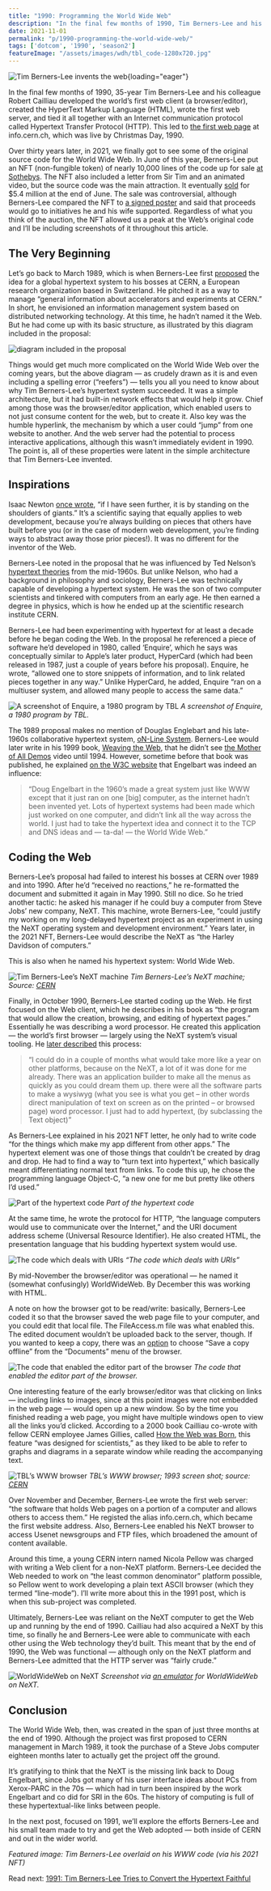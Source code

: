 ```yaml
---
title: "1990: Programming the World Wide Web"
description: "In the final few months of 1990, Tim Berners-Lee and his colleague Robert Cailliau developed the world’s first browser, created HTML, wrote the first web server, and invented HTTP."
date: 2021-11-01
permalink: "p/1990-programming-the-world-wide-web/"
tags: ['dotcom', '1990', 'season2']
featureImage: "/assets/images/wdh/tbl_code-1280x720.jpg"
---
```


![Tim Berners-Lee invents the web](/assets/images/wdh/tbl_code.jpg){loading="eager"}

In the final few months of 1990, 35-year Tim Berners-Lee and his colleague Robert Cailliau developed the world’s first web client (a browser/editor), created the HyperText Markup Language (HTML), wrote the first web server, and tied it all together with an Internet communication protocol called Hypertext Transfer Protocol (HTTP). This led to [the first web page](http://info.cern.ch/hypertext/WWW/TheProject.html) at info.cern.ch, which was live by Christmas Day, 1990.

Over thirty years later, in 2021, we finally got to see some of the original source code for the World Wide Web. In June of this year, Berners-Lee put an NFT (non-fungible token) of nearly 10,000 lines of the code up for sale [at Sothebys](https://www.sothebys.com/en/buy/auction/2021/this-changed-everything-source-code-for-www-x-tim-berners-lee-an-nft/source-code-for-the-www). The NFT also included a letter from Sir Tim and an animated video, but the source code was the main attraction. It eventually [sold](https://www.bbc.com/news/technology-57666335) for $5.4 million at the end of June. The sale was controversial, although Berners-Lee compared the NFT to [a signed poster](https://www.theguardian.com/technology/2021/jun/23/tim-berners-lee-defends-auction-nft-web-source-code) and said that proceeds would go to initiatives he and his wife supported. Regardless of what you think of the auction, the NFT allowed us a peak at the Web’s original code and I’ll be including screenshots of it throughout this article.

The Very Beginning
------------------

Let’s go back to March 1989, which is when Berners-Lee first [proposed](https://www.w3.org/History/1989/proposal.html) the idea for a global hypertext system to his bosses at CERN, a European research organization based in Switzerland. He pitched it as a way to manage “general information about accelerators and experiments at CERN.” In short, he envisioned an information management system based on distributed networking technology. At this time, he hadn’t named it the Web. But he had come up with its basic structure, as illustrated by this diagram included in the proposal:

![diagram included in the proposal](/assets/images/wdh/Screen-Shot-2021-10-20-at-4.37.24-PM.png)

Things would get much more complicated on the World Wide Web over the coming years, but the above diagram — as crudely drawn as it is and even including a spelling error (“reefers”) — tells you all you need to know about why Tim Berners-Lee’s hypertext system succeeded. It was a simple architecture, but it had built-in network effects that would help it grow. Chief among those was the browser/editor application, which enabled users to not just consume content for the web, but to create it. Also key was the humble hyperlink, the mechanism by which a user could “jump” from one website to another. And the web server had the potential to process interactive applications, although this wasn’t immediately evident in 1990. The point is, all of these properties were latent in the simple architecture that Tim Berners-Lee invented.

Inspirations
------------

Isaac Newton [once wrote](https://discover.hsp.org/Record/dc-9792/Description#tabnav), “if I have seen further, it is by standing on the shoulders of giants.” It’s a scientific saying that equally applies to web development, because you’re always building on pieces that others have built before you (or in the case of modern web development, you’re finding ways to abstract away those prior pieces!). It was no different for the inventor of the Web.

Berners-Lee noted in the proposal that he was influenced by Ted Nelson’s [hypertext theories](https://www.historyofinformation.com/detail.php?id=830) from the mid-1960s. But unlike Nelson, who had a background in philosophy and sociology, Berners-Lee was technically capable of developing a hypertext system. He was the son of two computer scientists and tinkered with computers from an early age. He then earned a degree in physics, which is how he ended up at the scientific research institute CERN.

Berners-Lee had been experimenting with hypertext for at least a decade before he began coding the Web. In the proposal he referenced a piece of software he’d developed in 1980, called ‘Enquire’, which he says was conceptually similar to Apple’s later product, HyperCard (which had been released in 1987, just a couple of years before his proposal). Enquire, he wrote, “allowed one to store snippets of information, and to link related pieces together in any way.” Unlike HyperCard, he added, Enquire “ran on a multiuser system, and allowed many people to access the same data.”

![A screenshot of Enquire, a 1980 program by TBL](/assets/images/wdh/Screen-Shot-2021-10-20-at-4.48.41-PM-1024x815.png)
*A screenshot of Enquire, a 1980 program by TBL.*

The 1989 proposal makes no mention of Douglas Englebart and his late-1960s collaborative hypertext system, [oN-Line System](/p/1969-building-the-on-line-system/). Berners-Lee would later write in his 1999 book, [Weaving the Web](https://www.w3.org/People/Berners-Lee/Weaving/), that he didn’t see [the Mother of All Demos](/p/1968-the-mother-of-all-demos/) video until 1994. However, sometime before that book was published, he explained [on the W3C website](https://www.w3.org/People/Berners-Lee/Kids.html) that Engelbart was indeed an influence:

> “Doug Engelbart in the 1960’s made a great system just like WWW except that it just ran on one \[big\] computer, as the internet hadn’t been invented yet. Lots of hypertext systems had been made which just worked on one computer, and didn’t link all the way across the world. I just had to take the hypertext idea and connect it to the TCP and DNS ideas and — ta-da! — the World Wide Web.”

Coding the Web
--------------

Berners-Lee’s proposal had failed to interest his bosses at CERN over 1989 and into 1990. After he’d “received no reactions,” he re-formatted the document and submitted it again in May 1990. Still no dice. So he tried another tactic: he asked his manager if he could buy a computer from Steve Jobs’ new company, NeXT. This machine, wrote Berners-Lee, “could justify my working on my long-delayed hypertext project as an experiment in using the NeXT operating system and development environment.” Years later, in the 2021 NFT, Berners-Lee would describe the NeXT as “the Harley Davidson of computers.”

This is also when he named his hypertext system: World Wide Web.

![Tim Berners-Lee’s NeXT machine](/assets/images/wdh/DSC_0130-1024x680.jpeg)
*Tim Berners-Lee’s NeXT machine; Source: [CERN](https://cds.cern.ch/record/1547556)*

Finally, in October 1990, Berners-Lee started coding up the Web. He first focused on the Web client, which he describes in his book as “the program that would allow the creation, browsing, and editing of hypertext pages.” Essentially he was describing a word processor. He created this application — the world’s first browser — largely using the NeXT system’s visual tooling. He [later described](https://www.w3.org/People/Berners-Lee/WorldWideWeb.html) this process:

> “I could do in a couple of months what would take more like a year on other platforms, because on the NeXT, a lot of it was done for me already. There was an application builder to make all the menus as quickly as you could dream them up. there were all the software parts to make a wysiwyg (what you see is what you get – in other words direct manipulation of text on screen as on the printed – or browsed page) word processor. I just had to add hypertext, (by subclassing the Text object)”

As Berners-Lee explained in his 2021 NFT letter, he only had to write code “for the things which make my app different from other apps.” The hypertext element was one of those things that couldn’t be created by drag and drop. He had to find a way to “turn text into hypertext,” which basically meant differentiating normal text from links.  To code this up, he chose the programming language Object-C, “a new one for me but pretty like others I’d used.”

![Part of the hypertext code](/assets/images/wdh/Screen-Shot-2021-10-30-at-3.46.01-PM-1024x939.png)
*Part of the hypertext code*

At the same time, he wrote the protocol for HTTP, “the language computers would use to communicate over the Internet,” and the URI document address scheme (Universal Resource Identifier). He also created HTML, the presentation language that his budding hypertext system would use.

![The code which deals with URIs](/assets/images/wdh/Screen-Shot-2021-10-30-at-3.53.53-PM-1024x896.png)
*“The code which deals with URIs”*

By mid-November the browser/editor was operational — he named it (somewhat confusingly) WorldWideWeb. By December this was working with HTML.

A note on how the browser got to be read/write: basically, Berners-Lee coded it so that the browser saved the web page file to your computer, and you could edit that local file. The FileAccess.m file was what enabled this. The edited document wouldn’t be uploaded back to the server, though. If you wanted to keep a copy, there was an [option](https://worldwideweb.cern.ch/worldwideweb/) to choose “Save a copy offline” from the “Documents” menu of the browser.

![The code that enabled the editor part of the browser](/assets/images/wdh/Screen-Shot-2021-10-30-at-4.00.03-PM-1024x748.png)
*The code that enabled the editor part of the browser.*

One interesting feature of the early browser/editor was that clicking on links — including links to images, since at this point images were not embedded in the web page — would open up a new window. So by the time you finished reading a web page, you might have multiple windows open to view all the links you’d clicked. According to a 2000 book Cailliau co-wrote with fellow CERN employee James Gillies, called [How the Web was Born](https://archive.org/details/howwebwasbornsto00gill), this feature “was designed for scientists,” as they liked to be able to refer to graphs and diagrams in a separate window while reading the accompanying text.

![TBL’s WWW browser](/assets/images/wdh/CERN-web-1993-1024x755.gif)
*TBL’s WWW browser; 1993 screen shot; source: [CERN](http://info.cern.ch/NextBrowser1.html)*

Over November and December, Berners-Lee wrote the first web server: “the software that holds Web pages on a portion of a computer and allows others to access them.” He registed the alias info.cern.ch, which became the first website address. Also, Berners-Lee enabled his NeXT browser to access Usenet newsgroups and FTP files, which broadened the amount of content available.

Around this time, a young CERN intern named Nicola Pellow was charged with writing a Web client for a non-NeXT platform. Berners-Lee decided the Web needed to work on “the least common denominator” platform possible, so Pellow went to work developing a plain text ASCII browser (which they termed “line-mode”). I’ll write more about this in the 1991 post, which is when this sub-project was completed.

Ultimately, Berners-Lee was reliant on the NeXT computer to get the Web up and running by the end of 1990. Cailliau had also acquired a NeXT by this time, so finally he and Berners-Lee were able to communicate with each other using the Web technology they’d built. This meant that by the end of 1990, the Web was functional — although only on the NeXT platform and Berners-Lee admitted that the HTTP server was “fairly crude.”

![WorldWideWeb on NeXT](/assets/images/wdh/Screen-Shot-2021-10-30-at-4.23.47-PM-1024x607.png)
*Screenshot via [an emulator](https://worldwideweb.cern.ch/browser/) for WorldWideWeb on NeXT.*

Conclusion
----------

The World Wide Web, then, was created in the span of just three months at the end of 1990. Although the project was first proposed to CERN management in March 1989, it took the purchase of a Steve Jobs computer eighteen months later to actually get the project off the ground.

It’s gratifying to think that the NeXT is the missing link back to Doug Engelbart, since Jobs got many of his user interface ideas about PCs from Xerox-PARC in the 70s — which had in turn been inspired by the work Engelbart and co did for SRI in the 60s. The history of computing is full of these hypertextual-like links between people.

In the next post, focused on 1991, we’ll explore the efforts Berners-Lee and his small team made to try and get the Web adopted — both inside of CERN and out in the wider world.

*Featured image: Tim Berners-Lee overlaid on his WWW code (via his 2021 NFT)*



Read next: [1991: Tim Berners-Lee Tries to Convert the Hypertext Faithful](/p/1991-tim-berners-lee-trys-to-convert-the-hypertext-faithful/)